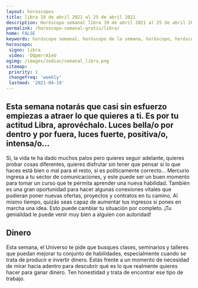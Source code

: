 ```yaml
---
layout: horoscopos
title: libra 19 de abril 2021 al 25 de abril 2021 
description: Horóscopo semanal libra 19 de abril 2021 al 25 de abril 2021. Esta semana notarás que casi sin esfuerzo empiezas a atraer lo que quieres a ti. Es por tu actitud Libra, aprovéchalo. Luces bella/o por dentro y por fuera, luces fuerte, positiva/o, intensa/o…
permalink: /horoscopo-semanal-gratis/libra/
home: FALSE
keywords: horóscopo semanal, horóscopo de la semana, horóscopo, horóscopo gratis,horóscopos, horóscopo esperanza gracia, horoscopos libra la semana, horóscopos gratis, Tarot, Astrologia, Zodíaco, libra, horoscopo gratis, semanal
horoscopo:
 signo: libra
 video: -DQpmrrAIeU
ogimg: /images/zodiac/semanal_libra.png
sitemap:
 priority: 1
 changefreq: 'weekly'
 lastmod: '2021-04-19'
---
```




## Esta semana notarás que casi sin esfuerzo empiezas a atraer lo que quieres a ti. Es por tu actitud Libra, aprovéchalo. Luces bella/o por dentro y por fuera, luces fuerte, positiva/o, intensa/o…

Sí, la vida te ha dado muchos palos pero quieres seguir adelante, quieres probar cosas diferentes, quieres disfrutar sin tener que pensar si lo que haces está bien o mal para el resto, si es políticamente correcto…
Mercurio ingresa a tu sector de comunicaciones, y este puede ser un buen momento para tomar un curso que te permita aprender una nueva habilidad. También es una gran oportunidad para hacer algunas conexiones vitales que pudieran poner nuevas ofertas, proyectos y contratos en tu camino. Al mismo tiempo, quizás seas capaz de aumentar tus ingresos si pones en marcha una idea. Esto puede cambiar tu situación por completo. ¡Tu genialidad le puede venir muy bien a alguien con autoridad!

## Dinero

Esta semana, el Universo te pide que busques clases, seminarios y talleres que puedan mejorar tu conjunto de habilidades, especialmente cuando se trata de producir e invertir dinero. Estás frente a un momento de necesidad de mirar hacia adentro para descubrir qué es lo que realmente quieres hacer para ganar dinero. Ten honestidad y trata de encontrar ese tipo de trabajo.